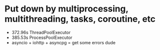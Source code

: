 # Put down by multiprocessing, multithreading, tasks, coroutine, etc

- 372.96s ThreadPoolExecutor
- 385.53s ProcessPoolExecutor
- asyncio + iohttp + asyncpg = get some errors dude

